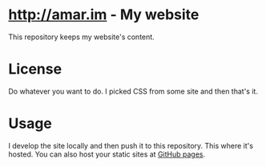 http://amar.im - My website
===========================

This repository keeps my website's content.

License
=======

Do whatever you want to do. I picked CSS from some site and then that's it.

Usage
=====
I develop the site locally and then push it to this repository. This where it's hosted. You can also host your static sites at [GitHub pages](http://pages.github.com).

